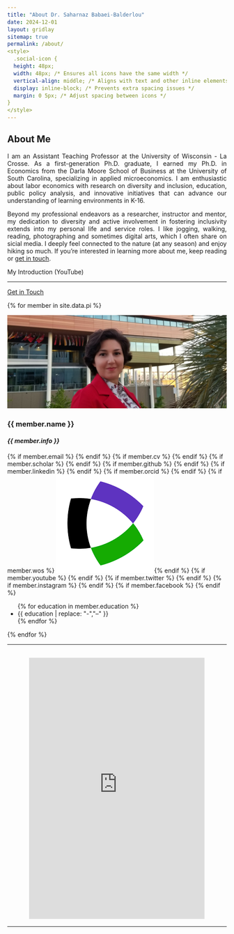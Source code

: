 ```yaml
---
title: "About Dr. Saharnaz Babaei-Balderlou"
date: 2024-12-01
layout: gridlay
sitemap: true
permalink: /about/
<style>
  .social-icon {
  height: 48px;
  width: 48px; /* Ensures all icons have the same width */
  vertical-align: middle; /* Aligns with text and other inline elements */
  display: inline-block; /* Prevents extra spacing issues */
  margin: 0 5px; /* Adjust spacing between icons */
}
</style>
---
```


## About Me

<div style="text-align: justify;">
I am an Assistant Teaching Professor at the University of Wisconsin - La Crosse. As a first-generation Ph.D. graduate, I earned my Ph.D. in Economics from the Darla Moore School of Business at the University of South Carolina, specializing in applied microeconomics. I am enthusiastic about labor economics with research on diversity and inclusion, education, public policy analysis, and innovative initiatives that can advance our understanding of learning environments in K-16. 

Beyond my professional endeavors as a researcher, instructor and mentor, my dedication to diversity and active involvement in fostering inclusivity extends into my personal life and service roles. 
I like jogging, walking, reading, photographing and sometimes digital arts, which I often share on sicial media. I deeply feel connected to the nature (at any season) and enjoy hiking so much.
If you’re interested in learning more about me, keep reading or <a href="#contact-icons">get in touch</a>.
</div>

My Introduction (YouTube)

---

<a href="#contact-icons">Get in Touch</a>

{% for member in site.data.pi %}

<div id="contact-icons" class="jumbotron">
<div class="row">
<div class="col-sm-12 text-center">
  <img src="/images/headshot.png" class="img-fluid" style="max-width:100%" alt="Headshot">
</div>
<div class="col-xs-12 text-center">
  <h3>{{ member.name }}</h3>
  <h4><i style="white-space: nowrap;">{{ member.info }}</i></h4>
   {% if member.email %}<a href="mailto:{{ member.email }}" target="_blank"><i class="fa fa-envelope-square fa-3x"></i></a> {% endif %}
   {% if member.cv %} <a href="https://saharnaz.org/cv/" target="_blank"><i class="ai ai-cv-square ai-3x"></i></a> {% endif %}
   {% if member.scholar %} <a href="{{ member.scholar }}" target="_blank"><i class="ai ai-google-scholar-square ai-3x"></i></a> {% endif %}
   {% if member.github %} <a href="{{ member.github }}" target="_blank"><i class="fab fa-github-square fa-3x"></i></a> {% endif %}
   {% if member.linkedin %} <a href="{{ member.linkedin }}" target="_blank"><i class="fab fa-linkedin fa-3x"></i></a> {% endif %}
   {% if member.orcid %} <a href="{{ member.orcid }}" target="_blank" title="ORCID"><i class="fab fa-orcid fa-3x"></i></a> {% endif %}
   {% if member.wos %} <a href="{{ member.wos }}" target="_blank" title="Web of Science"><img src="/images/WebOfScience.png" alt="Web of Science" class="social-icon"></a>{% endif %}
   {% if member.youtube %} <a href="{{ member.youtube }}" target="_blank"><i class="fab fa-youtube fa-3x"></i></a> {% endif %}
   {% if member.twitter %} <a href="{{ member.twitter }}" target="_blank"><i class="fa-brands fa-square-x-twitter fa-3x"></i></a> {% endif %}
   {% if member.instagram %} <a href="{{ member.instagram }}" target="_blank"><i class="fa-brands fa-square-instagram fa-3x"></i></a> {% endif %}
   {% if member.facebook %} <a href="{{ member.facebook }}" target="_blank"><i class="fab fa-facebook fa-3x"></i></a> {% endif %}

  <ul style="overflow: hidden">
    {% for education in member.education %}
      <li>{{ education | replace: "-","&#8211;" }}</li>
    {% endfor %}
  </ul>

</div>
</div>
</div>
{% endfor %}


---

<!-- Microsoft Forms Embedded Contact Form -->
<div id="contact-form" style="text-align: center; margin-top: 30px;">
  <iframe src="https://forms.office.com/r/ELk1cv88fC?embed=true" 
          style="width: 80%; max-width: 640px; height: 600px; border: none;" 
          allowfullscreen webkitallowfullscreen mozallowfullscreen msallowfullscreen>
  </iframe>
</div>

---

